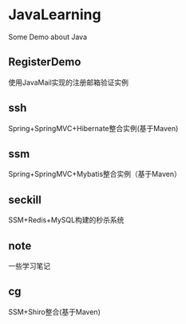 # JavaLearning
Some Demo about Java
## RegisterDemo
使用JavaMail实现的注册邮箱验证实例
## ssh
Spring+SpringMVC+Hibernate整合实例(基于Maven)
## ssm
Spring+SpringMVC+Mybatis整合实例（基于Maven）
## seckill
SSM+Redis+MySQL构建的秒杀系统
## note
一些学习笔记
## cg
SSM+Shiro整合(基于Maven)